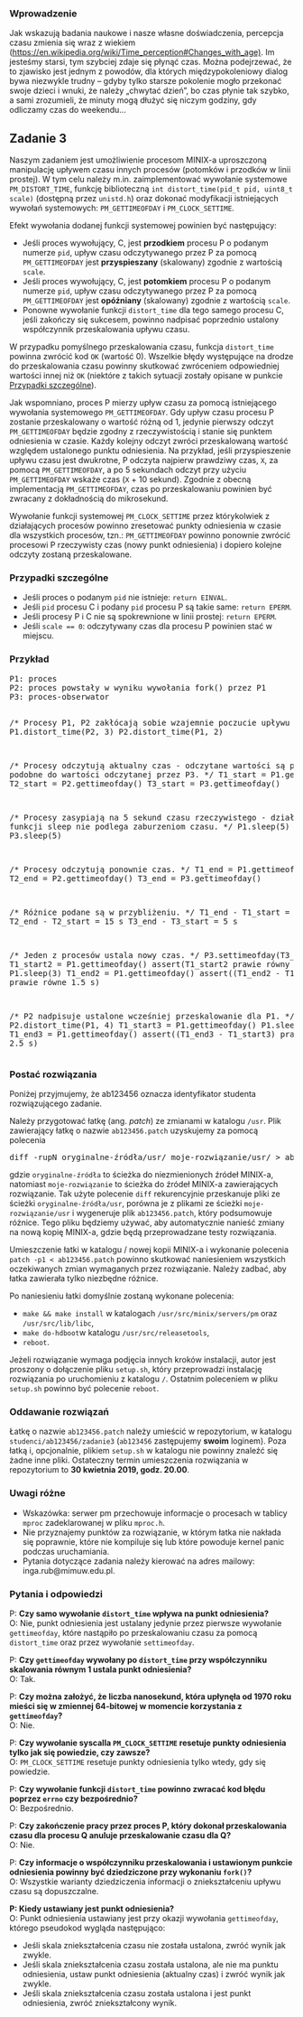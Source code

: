 <!DOCTYPE html>
<html lang="pl">
<head>
  <meta http-equiv="content-type" content="text/html; charset=UTF-8">
  <link rel="stylesheet" href="https://maxcdn.bootstrapcdn.com/bootstrap/3.3.7/css/bootstrap.min.css">
<body>
<div class="container">

<h3>Wprowadzenie</h3>
<p>
Jak wskazują badania naukowe i nasze własne doświadczenia, percepcja czasu zmienia się wraz z wiekiem (<a href="https://en.wikipedia.org/wiki/Time_perception#Changes_with_age">https://en.wikipedia.org/wiki/Time_perception#Changes_with_age)</a>. Im jesteśmy starsi, tym szybciej zdaje się płynąć czas. Można podejrzewać, że to zjawisko jest jednym z powodów, dla których międzypokoleniowy dialog bywa niezwykle trudny – gdyby tylko starsze pokolenie mogło przekonać swoje dzieci i wnuki, że należy „chwytać dzień”, bo czas płynie tak szybko, a sami zrozumieli, że minuty mogą dłużyć się niczym godziny, gdy odliczamy czas do weekendu…
</p>

<h2>Zadanie 3</h2>
<p>
Naszym zadaniem jest umożliwienie procesom MINIX-a uproszczoną manipulację upływem czasu innych procesów (potomków i przodków w linii prostej). W tym celu należy m.in. zaimplementować wywołanie systemowe <code>PM_DISTORT_TIME</code>, funkcję biblioteczną <code>int distort_time(pid_t pid, uint8_t scale)</code> (dostępną przez <code>unistd.h</code>) oraz dokonać modyfikacji istniejących wywołań systemowych: <code>PM_GETTIMEOFDAY</code> i <code>PM_CLOCK_SETTIME</code>.
</p>
<p>
Efekt wywołania dodanej funkcji systemowej powinien być następujący:
<ul>
    <li>Jeśli proces wywołujący, C, jest <strong>przodkiem</strong> procesu P o podanym numerze <code>pid</code>, upływ czasu odczytywanego przez P za pomocą <code>PM_GETTIMEOFDAY</code> jest <strong>przyspieszany</strong> (skalowany) zgodnie z wartością <code>scale</code>.</li>
    <li>Jeśli proces wywołujący, C, jest <strong>potomkiem</strong> procesu P o podanym numerze <code>pid</code>, upływ czasu odczytywanego przez P za pomocą <code>PM_GETTIMEOFDAY</code> jest <strong>opóźniany</strong> (skalowany) zgodnie z wartością <code>scale</code>.</li>
    <li>Ponowne wywołanie funkcji <code>distort_time</code> dla tego samego procesu C, jeśli zakończy się sukcesem, powinno nadpisać poprzednio ustalony współczynnik przeskalowania upływu czasu. </li>
</ul>
<p>
W przypadku pomyślnego przeskalowania czasu, funkcja <code>distort_time</code> powinna zwrócić kod <code>OK</code> (wartość 0). Wszelkie błędy występujące na drodze do przeskalowania czasu powinny skutkować zwróceniem odpowiedniej wartości innej niż <code>OK</code> (niektóre z takich sytuacji zostały opisane w punkcie <a href="#specific_cases">Przypadki szczególne</a>).
</p>
<p>
Jak wspomniano, proces P mierzy upływ czasu za pomocą istniejącego wywołania systemowego <code>PM_GETTIMEOFDAY</code>. Gdy upływ czasu procesu P zostanie przeskalowany o wartość różną od 1, jedynie pierwszy odczyt <code>PM_GETTIMEOFDAY</code> będzie zgodny z rzeczywistością i stanie się punktem odniesienia w czasie. Każdy kolejny odczyt zwróci przeskalowaną wartość względem ustalonego punktu odniesienia. Na przykład, jeśli przyspieszenie upływu czasu jest dwukrotne, P odczyta najpierw prawdziwy czas, <code>X</code>, za pomocą <code>PM_GETTIMEOFDAY</code>, a po 5 sekundach odczyt przy użyciu <code>PM_GETTIMEOFDAY</code> wskaże czas (<code>X</code> + 10 sekund). Zgodnie z obecną implementacją <code>PM_GETTIMEOFDAY</code>, czas po przeskalowaniu powinien być zwracany z dokładnością do mikrosekund.
</p>
<p>
Wywołanie funkcji systemowej <code>PM_CLOCK_SETTIME</code> przez którykolwiek z działających procesów powinno zresetować punkty odniesienia w czasie dla wszystkich procesów, tzn.: <code>PM_GETTIMEOFDAY</code> powinno ponownie zwrócić procesowi P rzeczywisty czas (nowy punkt odniesienia) i dopiero kolejne odczyty zostaną przeskalowane.
</p>

<h3 id="specific_cases">Przypadki szczególne</h3>
<ul>
    <li>Jeśli proces o podanym <code>pid</code> nie istnieje: <code>return EINVAL</code>.</li>
    <li>Jeśli <code>pid</code> procesu C i podany <code>pid</code> procesu P są takie same: <code>return EPERM</code>.</li>
    <li>Jeśli procesy P i C nie są spokrewnione w linii prostej: <code>return EPERM</code>.</li>
    <li>Jeśli <code>scale == 0</code>: odczytywany czas dla procesu P powinien stać w miejscu.</li>
</ul>

<h3>Przykład</h3>
<pre>
P1: proces
P2: proces powstały w wyniku wywołania fork() przez P1
P3: proces-obserwator

/* Procesy P1, P2 zakłócają sobie wzajemnie poczucie upływu czasu. */
P1.distort_time(P2, 3)
P2.distort_time(P1, 2)

/* Procesy odczytują aktualny czas - odczytane wartości są prawdziwe, podobne do wartości odczytanej przez P3. */
T1_start = P1.gettimeofday()
T2_start = P2.gettimeofday()
T3_start = P3.gettimeofday()

/* Procesy zasypiają na 5 sekund czasu rzeczywistego - działanie funkcji sleep nie podlega zaburzeniom czasu. */
P1.sleep(5)
P2.sleep(5)
P3.sleep(5)

/* Procesy odczytują ponownie czas. */
T1_end = P1.gettimeofday()
T2_end = P2.gettimeofday()
T3_end = P3.gettimeofday()

/* Różnice podane są w przybliżeniu. */
T1_end - T1_start = 2.5 s
T2_end - T2_start = 15 s
T3_end - T3_start = 5 s

/* Jeden z procesów ustala nowy czas. */
P3.settimeofday(T3_end)
T1_start2 = P1.gettimeofday()
assert(T1_start2 prawie równy T3_end)
P1.sleep(3)
T1_end2 = P1.gettimeofday()
assert((T1_end2 - T1_start2) prawie równe 1.5 s)

/* P2 nadpisuje ustalone wcześniej przeskalowanie dla P1. */
P2.distort_time(P1, 4)
T1_start3 = P1.gettimeofday()
P1.sleep(10)
T1_end3 = P1.gettimeofday()
assert((T1_end3 - T1_start3) prawie równe 2.5 s)
</pre>

<h3>Postać rozwiązania</h3>
<p>
Poniżej przyjmujemy, że ab123456 oznacza identyfikator studenta rozwiązującego
zadanie.
</p>
<p>
Należy przygotować łatkę (ang. <i>patch</i>) ze zmianami w katalogu <code>/usr</code>.
Plik zawierający łatkę o nazwie <code>ab123456.patch</code> uzyskujemy za pomocą polecenia
</p>
<pre>
diff -rupN oryginalne-źródła/usr/ moje-rozwiązanie/usr/ > ab123456.patch
</pre>
<p>
gdzie <code>oryginalne-źródła</code> to ścieżka do niezmienionych źródeł MINIX-a, natomiast
<code>moje-rozwiązanie</code> to ścieżka do źródeł MINIX-a zawierających rozwiązanie. Tak
użyte polecenie <code>diff</code> rekurencyjnie przeskanuje pliki ze ścieżki
<code>oryginalne-źródła/usr</code>, porówna je z plikami ze ścieżki <code>moje-rozwiązanie/usr</code>
i wygeneruje plik <code>ab123456.patch</code>, który podsumowuje różnice. Tego pliku będziemy
używać, aby automatycznie nanieść zmiany na nową kopię MINIX-a, gdzie będą
przeprowadzane testy rozwiązania.
</p>
<p>
Umieszczenie łatki w katalogu / nowej kopii MINIX-a i wykonanie polecenia <code>patch -p1 < ab123456.patch</code>
powinno skutkować naniesieniem wszystkich oczekiwanych zmian wymaganych przez
rozwiązanie. Należy zadbać, aby łatka zawierała tylko niezbędne różnice.
</p>
<p>
Po naniesieniu łatki domyślnie zostaną wykonane polecenia:
<ul>
<li><code>make && make install</code> w katalogach <code>/usr/src/minix/servers/pm</code> oraz <code>/usr/src/lib/libc</code>,</li>
<li><code>make do-hdboot</code>w katalogu <code>/usr/src/releasetools</code>,</li>
<li><code>reboot</code>.</li>
</ul>
Jeżeli rozwiązanie wymaga podjęcia innych kroków instalacji, autor jest proszony o dołączenie pliku <code>setup.sh</code>, który przeprowadzi instalację rozwiązania po uruchomieniu z katalogu <code>/</code>. Ostatnim poleceniem w pliku <code>setup.sh</code> powinno być polecenie <code>reboot</code>.
</p>
<h3>Oddawanie rozwiązań</h3>
<p>
Łatkę o nazwie <code>ab123456.patch</code> należy umieścić w repozytorium, w katalogu <code>studenci/ab123456/zadanie3</code> (<code>ab123456</code> zastępujemy <strong>swoim</strong> loginem). Poza łatką i, opcjonalnie, plikiem <code>setup.sh</code> w katalogu nie powinny znaleźć się żadne inne pliki.
Ostateczny termin umieszczenia rozwiązania w repozytorium to <strong>30 kwietnia 2019, godz. 20.00</strong>.
</p>

<h3>Uwagi różne</h3>
<ul>
    <li>Wskazówka: serwer pm przechowuje informacje o procesach w tablicy <code>mproc</code> zadeklarowanej w pliku <code>mproc.h</code>.
    </li>
    <li>Nie przyznajemy punktów za rozwiązanie, w którym łatka nie nakłada się
poprawnie, które nie kompiluje się lub które powoduje kernel panic podczas
uruchamiania.</li>
    <li>Pytania dotyczące zadania należy kierować na adres mailowy:
        inga.rub@mimuw.edu.pl.</li>
</ul>

<h3>Pytania i odpowiedzi</h3>
<p>P: <b>Czy samo wywołanie <code>distort_time</code> wpływa na punkt odniesienia?</b>
</br>
O: Nie, punkt odniesienia jest ustalany jedynie przez pierwsze wywołanie <code>gettimeofday</code>, które nastąpiło po przeskalowaniu czasu za pomocą <code>distort_time</code> oraz przez wywołanie <code>settimeofday</code>.</p>

<p>P: <b>Czy <code>gettimeofday</code> wywołany po <code>distort_time</code> przy współczynniku skalowania równym 1 ustala punkt odniesienia?</b>
</br>
O: Tak.</p>

<p>P: <b>Czy można założyć, że liczba nanosekund, która upłynęła od 1970 roku mieści się w zmiennej 64-bitowej w momencie korzystania z <code>gettimeofday</code>?</b>
</br>
O: Nie.</p>

<p>P: <b>Czy wywołanie syscalla <code>PM_CLOCK_SETTIME</code> resetuje punkty odniesienia tylko jak się powiedzie, czy zawsze?</b>
</br>
O: <code>PM_CLOCK_SETTIME</code> resetuje punkty odniesienia tylko wtedy, gdy się powiedzie.</p>

<p>P: <b>Czy wywołanie funkcji <code>distort_time</code> powinno zwracać kod błędu poprzez <code>errno</code> czy bezpośrednio?</b>
</br>
O: Bezpośrednio.</p>

<p>P: <b>Czy zakończenie pracy przez proces P, który dokonał przeskalowania czasu dla procesu Q anuluje przeskalowanie czasu dla Q?</b>
</br>
O: Nie.</p>
<p>P: <b>Czy informacje o współczynniku przeskalowania i ustawionym punkcie odniesienia powinny być dziedziczone przy wykonaniu <code>fork()</code>?</b>
</br>
O: Wszystkie warianty dziedziczenia informacji o zniekształceniu upływu czasu są dopuszczalne.</p>

<p><b>P: Kiedy ustawiany jest punkt odniesienia?</b>
</br>
O: Punkt odniesienia ustawiany jest przy okazji wywołania <code>gettimeofday</code>, którego pseudokod wygląda następująco:
<ul>
    <li>Jeśli skala zniekształcenia czasu nie została ustalona, zwróć wynik jak zwykle.</li>
    <li>Jeśli skala zniekształcenia czasu została ustalona, ale nie ma punktu odniesienia, ustaw punkt odniesienia (aktualny czas) i zwróć wynik jak zwykle.</li>
    <li>Jeśli skala zniekształcenia czasu została ustalona i jest punkt odniesienia, zwróć zniekształcony wynik.</li>
</ul>
</p>
</div>
</body>
</html>

